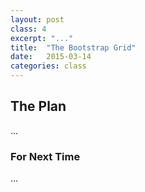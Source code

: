```yaml
---
layout: post
class: 4
excerpt: "..."
title:  "The Bootstrap Grid"
date:   2015-03-14
categories: class
---
```


## The Plan

...

### For Next Time

...